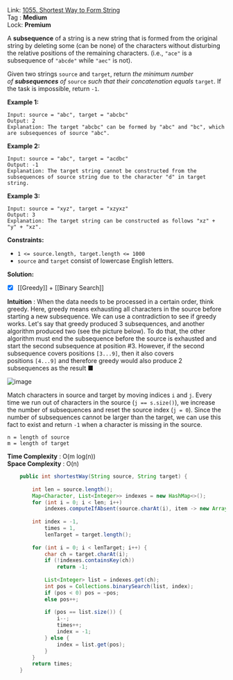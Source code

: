 Link: [1055. Shortest Way to Form String](https://leetcode.com/problems/shortest-way-to-form-string/) <br>
Tag : **Medium**<br>
Lock: **Premium**

A **subsequence** of a string is a new string that is formed from the original string by deleting some (can be none) of the characters without disturbing the relative positions of the remaining characters. (i.e., `"ace"` is a subsequence of `"abcde"` while `"aec"` is not).

Given two strings `source` and `target`, return _the minimum number of **subsequences** of_ `source` _such that their concatenation equals_ `target`. If the task is impossible, return `-1`.

**Example 1:**
```
Input: source = "abc", target = "abcbc"
Output: 2
Explanation: The target "abcbc" can be formed by "abc" and "bc", which are subsequences of source "abc".
```

**Example 2:**
```
Input: source = "abc", target = "acdbc"
Output: -1
Explanation: The target string cannot be constructed from the subsequences of source string due to the character "d" in target string.
```

**Example 3:**
```
Input: source = "xyz", target = "xzyxz"
Output: 3
Explanation: The target string can be constructed as follows "xz" + "y" + "xz".
```

**Constraints:**
-   `1 <= source.length, target.length <= 1000`
-   `source` and `target` consist of lowercase English letters.

**Solution:**
- [x] [[Greedy]] + [[Binary Search]]

**Intuition** :
When the data needs to be processed in a certain order, think greedy. Here, greedy means exhausting all characters in the source before starting a new subsequence.
We can use a contradiction to see if greedy works. Let's say that greedy produced 3 subsequences, and another algorithm produced two (see the picture below).
To do that, the other algorithm must end the subsequence before the source is exhausted and start the second subsequence at position #3. However, if the second subsequence covers positions `[3...9]`, then it also covers positions `[4...9]` and therefore greedy would also produce 2 subsequences as the result ■

![image](https://assets.leetcode.com/users/votrubac/image_1560195380.png)

Match characters in source and target by moving indices `i` and `j`. Every time we run out of characters in the source (`j == s.size()`), we increase the number of subsequences and reset the source index (`j = 0`).
Since the number of subsequences cannot be larger than the target, we can use this fact to exist and return `-1` when a character is missing in the source.

```
n = length of source
m = length of target
```
**Time Complexity** : O(m log(n))<br>
**Space Complexity** : O(n)

```java
    public int shortestWay(String source, String target) {
        
        int len = source.length();
        Map<Character, List<Integer>> indexes = new HashMap<>();
        for (int i = 0; i < len; i++)
            indexes.computeIfAbsent(source.charAt(i), item -> new ArrayList<>()).add(i);
        
        int index = -1, 
            times = 1,
            lenTarget = target.length();
        
        for (int i = 0; i < lenTarget; i++) {
            char ch = target.charAt(i);
            if (!indexes.containsKey(ch))
                return -1;
            
            List<Integer> list = indexes.get(ch);
            int pos = Collections.binarySearch(list, index);
            if (pos < 0) pos = ~pos;
            else pos++;
            
            if (pos == list.size()) {
                i--;
                times++;
                index = -1;
            } else {
                index = list.get(pos);
            }
        }
        return times;
    }
```
